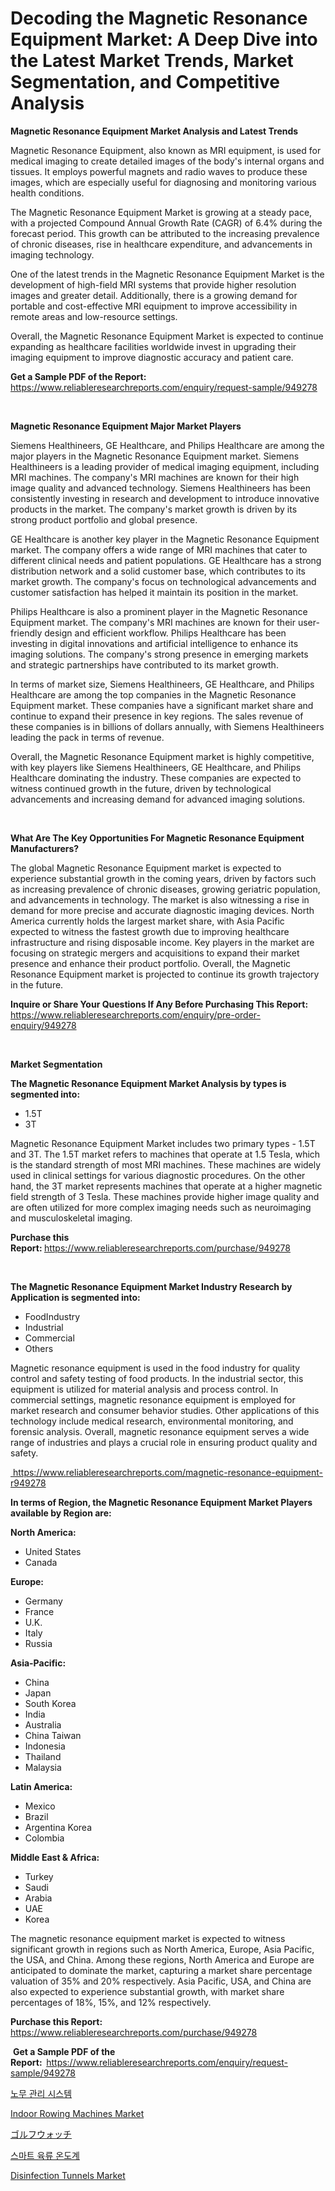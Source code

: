 <p><h1>Decoding the Magnetic Resonance Equipment Market: A Deep Dive into the Latest Market Trends, Market Segmentation, and Competitive Analysis</h1></p><p><strong>Magnetic Resonance Equipment Market Analysis and Latest Trends</strong></p>
<p><p>Magnetic Resonance Equipment, also known as MRI equipment, is used for medical imaging to create detailed images of the body's internal organs and tissues. It employs powerful magnets and radio waves to produce these images, which are especially useful for diagnosing and monitoring various health conditions.</p><p>The Magnetic Resonance Equipment Market is growing at a steady pace, with a projected Compound Annual Growth Rate (CAGR) of 6.4% during the forecast period. This growth can be attributed to the increasing prevalence of chronic diseases, rise in healthcare expenditure, and advancements in imaging technology.</p><p>One of the latest trends in the Magnetic Resonance Equipment Market is the development of high-field MRI systems that provide higher resolution images and greater detail. Additionally, there is a growing demand for portable and cost-effective MRI equipment to improve accessibility in remote areas and low-resource settings.</p><p>Overall, the Magnetic Resonance Equipment Market is expected to continue expanding as healthcare facilities worldwide invest in upgrading their imaging equipment to improve diagnostic accuracy and patient care.</p></p>
<p><strong>Get a Sample PDF of the Report:&nbsp;</strong> <a href="https://www.reliableresearchreports.com/enquiry/request-sample/949278">https://www.reliableresearchreports.com/enquiry/request-sample/949278</a></p>
<p>&nbsp;</p>
<p><strong>Magnetic Resonance Equipment Major Market Players</strong></p>
<p><p>Siemens Healthineers, GE Healthcare, and Philips Healthcare are among the major players in the Magnetic Resonance Equipment market. Siemens Healthineers is a leading provider of medical imaging equipment, including MRI machines. The company's MRI machines are known for their high image quality and advanced technology. Siemens Healthineers has been consistently investing in research and development to introduce innovative products in the market. The company's market growth is driven by its strong product portfolio and global presence.</p><p>GE Healthcare is another key player in the Magnetic Resonance Equipment market. The company offers a wide range of MRI machines that cater to different clinical needs and patient populations. GE Healthcare has a strong distribution network and a solid customer base, which contributes to its market growth. The company's focus on technological advancements and customer satisfaction has helped it maintain its position in the market.</p><p>Philips Healthcare is also a prominent player in the Magnetic Resonance Equipment market. The company's MRI machines are known for their user-friendly design and efficient workflow. Philips Healthcare has been investing in digital innovations and artificial intelligence to enhance its imaging solutions. The company's strong presence in emerging markets and strategic partnerships have contributed to its market growth.</p><p>In terms of market size, Siemens Healthineers, GE Healthcare, and Philips Healthcare are among the top companies in the Magnetic Resonance Equipment market. These companies have a significant market share and continue to expand their presence in key regions. The sales revenue of these companies is in billions of dollars annually, with Siemens Healthineers leading the pack in terms of revenue.</p><p>Overall, the Magnetic Resonance Equipment market is highly competitive, with key players like Siemens Healthineers, GE Healthcare, and Philips Healthcare dominating the industry. These companies are expected to witness continued growth in the future, driven by technological advancements and increasing demand for advanced imaging solutions.</p></p>
<p>&nbsp;</p>
<p><strong>What Are The Key Opportunities For Magnetic Resonance Equipment Manufacturers?</strong></p>
<p><p>The global Magnetic Resonance Equipment market is expected to experience substantial growth in the coming years, driven by factors such as increasing prevalence of chronic diseases, growing geriatric population, and advancements in technology. The market is also witnessing a rise in demand for more precise and accurate diagnostic imaging devices. North America currently holds the largest market share, with Asia Pacific expected to witness the fastest growth due to improving healthcare infrastructure and rising disposable income. Key players in the market are focusing on strategic mergers and acquisitions to expand their market presence and enhance their product portfolio. Overall, the Magnetic Resonance Equipment market is projected to continue its growth trajectory in the future.</p></p>
<p><strong>Inquire or Share Your Questions If Any Before Purchasing This Report:</strong> <a href="https://www.reliableresearchreports.com/enquiry/pre-order-enquiry/949278">https://www.reliableresearchreports.com/enquiry/pre-order-enquiry/949278</a></p>
<p>&nbsp;</p>
<p><strong>Market Segmentation</strong></p>
<p><strong>The Magnetic Resonance Equipment Market Analysis by types is segmented into:</strong></p>
<p><ul><li>1.5T</li><li>3T</li></ul></p>
<p><p>Magnetic Resonance Equipment Market includes two primary types - 1.5T and 3T. The 1.5T market refers to machines that operate at 1.5 Tesla, which is the standard strength of most MRI machines. These machines are widely used in clinical settings for various diagnostic procedures. On the other hand, the 3T market represents machines that operate at a higher magnetic field strength of 3 Tesla. These machines provide higher image quality and are often utilized for more complex imaging needs such as neuroimaging and musculoskeletal imaging.</p></p>
<p><strong>Purchase this Report:&nbsp;</strong><a href="https://www.reliableresearchreports.com/purchase/949278">https://www.reliableresearchreports.com/purchase/949278</a></p>
<p>&nbsp;</p>
<p><strong>The Magnetic Resonance Equipment Market Industry Research by Application is segmented into:</strong></p>
<p><ul><li>FoodIndustry</li><li>Industrial</li><li>Commercial</li><li>Others</li></ul></p>
<p><p>Magnetic resonance equipment is used in the food industry for quality control and safety testing of food products. In the industrial sector, this equipment is utilized for material analysis and process control. In commercial settings, magnetic resonance equipment is employed for market research and consumer behavior studies. Other applications of this technology include medical research, environmental monitoring, and forensic analysis. Overall, magnetic resonance equipment serves a wide range of industries and plays a crucial role in ensuring product quality and safety.</p></p>
<p><a href="https://www.reliableresearchreports.com/magnetic-resonance-equipment-r949278">&nbsp;https://www.reliableresearchreports.com/magnetic-resonance-equipment-r949278</a></p>
<p><strong>In terms of Region, the Magnetic Resonance Equipment Market Players available by Region are:</strong></p>
<p>
    <p> <strong> North America: </strong>
        <ul>
            <li>United States</li>
            <li>Canada</li>
        </ul>
        </p> 
    <p> <strong> Europe: </strong>
        <ul>
            <li>Germany</li>
            <li>France</li>
            <li>U.K.</li>
            <li>Italy</li>
            <li>Russia</li>
        </ul>
        </p> 
    <p> <strong> Asia-Pacific: </strong>
        <ul>
            <li>China</li>
            <li>Japan</li>
            <li>South Korea</li>
            <li>India</li>
            <li>Australia</li>
            <li>China Taiwan</li>
            <li>Indonesia</li>
            <li>Thailand</li>
            <li>Malaysia</li>
        </ul>
        </p> 
    <p> <strong> Latin America: </strong>
        <ul>
            <li>Mexico</li>
            <li>Brazil</li>
            <li>Argentina Korea</li>
            <li>Colombia</li>
        </ul>
        </p> 
    <p> <strong> Middle East & Africa: </strong>
        <ul>
            <li>Turkey</li>
            <li>Saudi</li>
            <li>Arabia</li>
            <li>UAE</li>
            <li>Korea</li>
        </ul>
    </p>
    </p>
<p><p>The magnetic resonance equipment market is expected to witness significant growth in regions such as North America, Europe, Asia Pacific, the USA, and China. Among these regions, North America and Europe are anticipated to dominate the market, capturing a market share percentage valuation of 35% and 20% respectively. Asia Pacific, USA, and China are also expected to experience substantial growth, with market share percentages of 18%, 15%, and 12% respectively.</p></p>
<p><strong>Purchase this Report: </strong><a href="https://www.reliableresearchreports.com/purchase/949278">https://www.reliableresearchreports.com/purchase/949278</a></p>
<p>&nbsp;<strong>Get a Sample PDF of the Report:&nbsp;&nbsp;</strong><a href="https://www.reliableresearchreports.com/enquiry/request-sample/949278">https://www.reliableresearchreports.com/enquiry/request-sample/949278</a></p>
<p><strong></strong></p>
<p><p><a href="https://github.com/fredrickeglers/Market-Research-Report-List-1/blob/main/138298635504.md">노무 관리 시스템</a></p><p><a href="https://github.com/Sinjinluong3e0awx2m195k76/Market-Research-Report-List-2/blob/main/indoor-rowing-machines-market.md">Indoor Rowing Machines Market</a></p><p><a href="https://github.com/JacksonWiza1924/Market-Research-Report-List-1/blob/main/519424938604.md">ゴルフウォッチ</a></p><p><a href="https://github.com/RichardLueilwitz787/Market-Research-Report-List-1/blob/main/531765535505.md">스마트 육류 온도계</a></p><p><a href="https://view.publitas.com/reportprime-1/disinfection-tunnels-market-competitive-analysis-market-trends-and-forecast-to-2031/">Disinfection Tunnels Market</a></p></p>